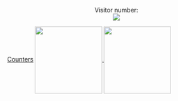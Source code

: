 <p align="center">Visitor number:
  <br>
  <img src="https://www.freevisitorcounters.com/auth.php?id=e690b8b8b08d3e25fab55900fd4541663cd2cfe0" /><br>
</p>
 <a href='http://www.freevisitorcounters.com'>Counters</a> <script type='text/javascript' src='https://www.freevisitorcounters.com/auth.php?id=e690b8b8b08d3e25fab55900fd4541663cd2cfe0'></script>
<script type="text/javascript" src="https://www.freevisitorcounters.com/en/home/counter/1364629/t/2"></script>
<a href="https://github.com/xexubonete/">
  <img height=155 align="center" src="https://github-readme-stats.vercel.app/api?username=xexubonete&show_icons=true&hide=contribs,prs&show=prs_merged_percentage&hide_title=true&theme=dark&rank_icon=github&bg_color=0E1116&hide_border=true" />
</a>
<a href="https://github.com/xexubonete/">
  <img height=155 align="center" src="https://github-readme-stats.vercel.app/api/top-langs?username=xexubonete&hide_title=true&layout=compact&langs_count=8&card_width=320&theme=dark&bg_color=0E1116&hide_border=true" />
</a>

